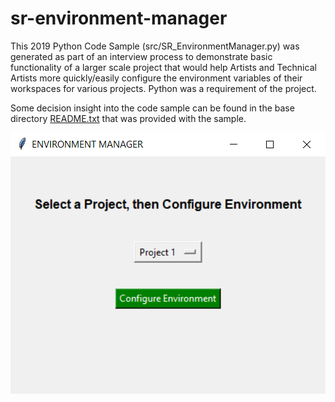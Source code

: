 # sr-environment-manager

This 2019 Python Code Sample (src/SR_EnvironmentManager.py) was generated as part of an interview process to demonstrate basic functionality of a larger scale project that would help Artists and Technical Artists more quickly/easily configure the environment variables of their workspaces for various projects. Python was a requirement of the project.

Some decision insight into the code sample can be found in the base directory [README.txt](https://github.com/thatwhichis/sr-environment-manager/blob/master/README.txt) that was provided with the sample.

![screenshot](https://github.com/thatwhichis/sr-environment-manager/blob/master/screenshot.png)

